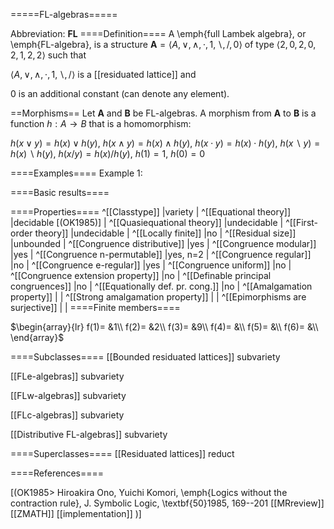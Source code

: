 =====FL-algebras=====

Abbreviation: **FL**
====Definition====
A \emph{full Lambek algebra}, or \emph{FL-algebra}, is a structure $\mathbf{A}=\langle A, \vee, \wedge, \cdot, 1, \backslash, /, 0\rangle$ 
of type $\langle 2,0,2,0,2,1,2,2\rangle$ such that

$\langle A, \vee, \wedge, \cdot, 1, \backslash, /\rangle$ is a 
[[residuated lattice]] and

$0$ is an additional constant (can denote any element).

==Morphisms==
Let $\mathbf{A}$ and $\mathbf{B}$ be FL-algebras. A morphism from $\mathbf{A}$ to $\mathbf{B}$ is a function $h:A\rightarrow B$ that is a homomorphism: 

$h(x\vee y)=h(x)\vee h(y)$, $h(x\wedge y)=h(x)\wedge h(y)$, $h(x\cdot y)=h(x)\cdot h(y)$, $h(x\backslash y)=h(x)\backslash
h(y)$, $h(x/y)=h(x)/h(y)$, $h(1)=1$, $h(0)=0$

====Examples====
Example 1: 

====Basic results====


====Properties====
^[[Classtype]]  |variety |
^[[Equational theory]]  |decidable [(OK1985)] |
^[[Quasiequational theory]]  |undecidable |
^[[First-order theory]]  |undecidable |
^[[Locally finite]]  |no |
^[[Residual size]]  |unbounded |
^[[Congruence distributive]]  |yes |
^[[Congruence modular]]  |yes |
^[[Congruence n-permutable]]  |yes, n=2 |
^[[Congruence regular]]  |no |
^[[Congruence e-regular]]  |yes |
^[[Congruence uniform]]  |no |
^[[Congruence extension property]]  |no |
^[[Definable principal congruences]]  |no |
^[[Equationally def. pr. cong.]]  |no |
^[[Amalgamation property]]  | |
^[[Strong amalgamation property]]  | |
^[[Epimorphisms are surjective]]  | |
====Finite members====

$\begin{array}{lr}
f(1)= &1\\
f(2)= &2\\
f(3)= &9\\
f(4)= &\\
f(5)= &\\
f(6)= &\\
\end{array}$


====Subclasses====
[[Bounded residuated lattices]] subvariety

[[FLe-algebras]] subvariety

[[FLw-algebras]] subvariety

[[FLc-algebras]] subvariety

[[Distributive FL-algebras]] subvariety


====Superclasses====
[[Residuated lattices]] reduct


====References====

[(OK1985>
Hiroakira Ono, Yuichi Komori,
\emph{Logics without the contraction rule},
J. Symbolic Logic,
\textbf{50}1985, 169--201
[[MRreview]]
[[ZMATH]]
[[implementation]]
)]